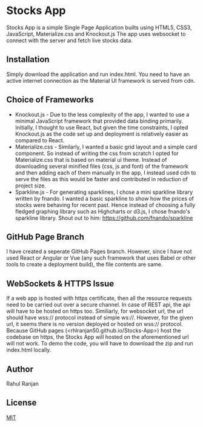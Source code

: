 # Stocks App

Stocks App is a simple Single Page Application builts using HTML5, CSS3, JavaScript, Materialize.css and Knockout.js The app uses websocket to connect with the server and fetch live stocks data.

## Installation

Simply download the application and run index.html. You need to have an active internet connection as the Material UI framework is served from cdn.

## Choice of Frameworks
* Knockout.js - Due to the less complexity of the app, I wanted to use a minimal JavaScript framework that provided data binding primarily. Initially, I thought to use React, but given the time constraints, I opted Knockout.js as the code set up and deployment is relatively easier as compared to React.
* Materialize.css - Similarly, I wanted a basic grid layout and a simple card component. So instead of writing the css from scratch I opted for Materialize.css that is based on material ui theme. Instead of downloading several minified files (css, js and font) of the framework and then adding each of them manually in the app, I instead used cdn to serve the files as this would be faster and contributed in reduction of project size.
* Sparkline.js - For generating sparklines, I chose a mini sparkline library written by fnando. I wanted a basic sparkline to show how the prices of stocks were behaving for recent past. Hence instead of choosing a fully fledged graphing library such as Highcharts or d3.js, I chose fnando's sparkline library. Shout out to him: <https://github.com/fnando/sparkline>

## GitHub Page Branch
I have created a seperate GitHub Pages branch. However, since I have not used React or Angular or Vue (any such framework that uses Babel or other tools to create a deployment build), the file contents are same.

## WebSockets & HTTPS Issue
If a web app is hosted with https certificate, then all the resource requests need to be carried out over a secure channel. In case of REST api, the api will have to be hosted on https too. Similiarly, for websocket url, the url should have wss:// protocol instead of simple ws://. However, for the given url, it seems there is no version deployed or hosted on wss:// protocol. Because GitHub pages (<rhlranjan50.github.io/Stocks-App>) host the codebase on https, the Stocks App will hosted on the aforementioned url will not work. To demo the code, you will have to download the zip and run index.html locally.

## Author
Rahul Ranjan

## License
[MIT](https://choosealicense.com/licenses/mit/)

